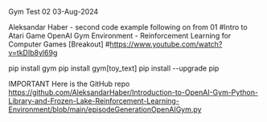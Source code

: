 Gym Test 02
03-Aug-2024

Aleksandar Haber	- second code example following on from 01
#Intro to Atari Game OpenAI Gym Environment - Reinforcement Learning for Computer Games	[Breakout]
#https://www.youtube.com/watch?v=tkDIb8yl69g

pip install gym
pip install gym[toy_text]
pip install --upgrade pip

IMPORTANT
Here is the GitHub repo
https://github.com/AleksandarHaber/Introduction-to-OpenAI-Gym-Python-Library-and-Frozen-Lake-Reinforcement-Learning-Environment/blob/main/episodeGenerationOpenAIGym.py
